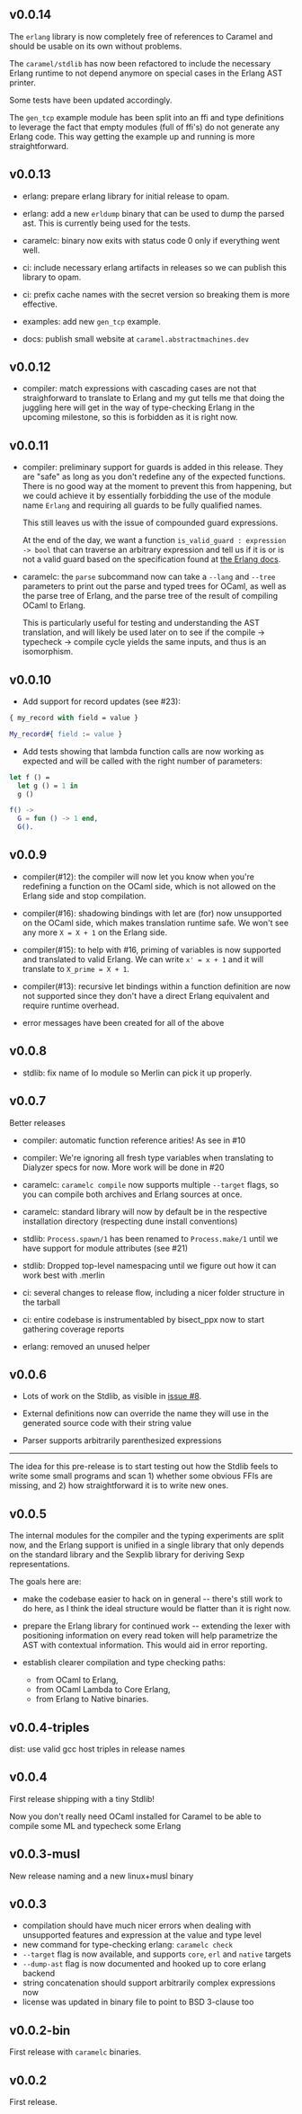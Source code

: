 ## v0.0.14

The `erlang` library is now completely free of references to Caramel and should
be usable on its own without problems.

The `caramel/stdlib` has now been refactored to include the necessary Erlang
runtime to not depend anymore on special cases in the Erlang AST printer.

Some tests have been updated accordingly.

The `gen_tcp` example module has been split into an ffi and type definitions to
leverage the fact that empty modules (full of ffi's) do not generate any Erlang
code. This way getting the example up and running is more straightforward.

## v0.0.13

* erlang: prepare erlang library for initial release to opam.

* erlang: add a new `erldump` binary that can be used to dump the parsed ast.
  This is currently being used for the tests.

* caramelc: binary now exits with status code 0 only if everything went well.

* ci: include necessary erlang artifacts in releases so we can publish this
  library to opam.

* ci: prefix cache names with the secret version so breaking them is more
  effective.

* examples: add new `gen_tcp` example.

* docs: publish small website at `caramel.abstractmachines.dev`

## v0.0.12

* compiler: match expressions with cascading cases are not that
  straighforward to translate to Erlang and my gut tells me that doing the
  juggling here will get in the way of type-checking Erlang in the
  upcoming milestone, so this is forbidden as it is right now.

## v0.0.11

* compiler: preliminary support for guards is added in this release.
  They are "safe" as long as you don't redefine any of the expected
  functions. There is no good way at the moment to prevent this from
  happening, but we could achieve it by essentially forbidding the use
  of the module name `Erlang` and requiring all guards to be fully
  qualified names.

  This still leaves us with the issue of compounded guard expressions.

  At the end of the day, we want a function `is_valid_guard : expression -> bool`
  that can traverse an arbitrary expression and tell us if it
  is or is not a valid guard based on the specification found at [the
  Erlang docs](https://erlang.org/doc/reference_manual/expressions.html#guard-expressions).

* caramelc: the `parse` subcommand now can take a `--lang` and `--tree`
  parameters to print out the parse and typed trees for OCaml, as well
  as the parse tree of Erlang, and the parse tree of the result of
  compiling OCaml to Erlang.

  This is particularly useful for testing and understanding the AST
  translation, and will likely be used later on to see if the compile ->
  typecheck -> compile cycle yields the same inputs, and thus is an
  isomorphism.

## v0.0.10

* Add support for record updates (see #23):

```ocaml
{ my_record with field = value }
```
```erlang
My_record#{ field := value }
```

* Add tests showing that lambda function calls are now working as expected and
will be called with the right number of parameters:

```ocaml
let f () =
  let g () = 1 in
  g ()
```
```erlang
f() ->
  G = fun () -> 1 end,
  G().
```

## v0.0.9

* compiler(#12): the compiler will now let you know when you're
  redefining a function on the OCaml side, which is not allowed on the
  Erlang side and stop compilation.

* compiler(#16): shadowing bindings with let are (for) now unsupported
  on the OCaml side, which makes translation runtime safe. We won't see
  any more `X = X + 1` on the Erlang side.

* compiler(#15): to help with #16, priming of variables is now supported
  and translated to valid Erlang. We can write `x' = x + 1` and it will
  translate to `X_prime = X + 1`.

* compiler(#13): recursive let bindings within a function definition are
  now not supported since they don't have a direct Erlang equivalent and
  require runtime overhead.

* error messages have been created for all of the above

## v0.0.8

* stdlib: fix name of Io module so Merlin can pick it up properly.

## v0.0.7

Better releases
* compiler: automatic function reference arities! As see in #10

* compiler: We're ignoring all fresh type variables when translating to Dialyzer
  specs for now. More work will be done in #20

* caramelc: `caramelc compile` now supports multiple `--target` flags,
  so you can compile both archives and Erlang sources at once.

* caramelc: standard library will now by default be in the respective
  installation directory (respecting dune install conventions)

* stdlib: `Process.spawn/1` has been renamed to `Process.make/1` until
  we have support for module attributes (see #21)

* stdlib: Dropped top-level namespacing until we figure out how it can
  work best with .merlin

* ci: several changes to release flow, including a nicer folder
  structure in the tarball

* ci: entire codebase is instrumentabled by bisect_ppx now to start
  gathering coverage reports

* erlang: removed an unused helper

## v0.0.6

* Lots of work on the Stdlib, as visible in
  [issue #8](https://github.com/AbstractMachinesLab/caramel/issues/8).

* External definitions now can override the name they will use in the
  generated source code with their string value

* Parser supports arbitrarily parenthesized expressions

---

The idea for this pre-release is to start testing out how the Stdlib
feels to write some small programs and scan 1) whether some obvious FFIs
are missing, and 2) how straightforward it is to write new ones.


## v0.0.5

The internal modules for the compiler and the typing experiments are
split now, and the Erlang support is unified in a single library that
only depends on the standard library and the Sexplib library for
deriving Sexp representations.

The goals here are:

* make the codebase easier to hack on in general -- there's still work
  to do here, as I think the ideal structure would be flatter than it is
  right now.

* prepare the Erlang library for continued work -- extending the lexer
  with positioning information on every read token will help parametrize
  the AST with contextual information. This would aid in error
  reporting.

* establish clearer compilation and type checking paths:
  * from OCaml to Erlang,
  * from OCaml Lambda to Core Erlang,
  * from Erlang to Native binaries.

## v0.0.4-triples

dist: use valid gcc host triples in release names

## v0.0.4

First release shipping with a tiny Stdlib!

Now you don't really need OCaml installed for Caramel to be able to compile
some ML and typecheck some Erlang

## v0.0.3-musl

New release naming and a new linux+musl binary

## v0.0.3

* compilation should have much nicer errors when dealing with unsupported
  features and expression at the value and type level
* new command for type-checking erlang: `caramelc check`
* `--target` flag is now available, and supports `core`, `erl` and `native`
  targets
* `--dump-ast` flag is now documented and hooked up to core erlang backend
* string concatenation should support arbitrarily complex expressions now
* license was updated in binary file to point to BSD 3-clause too

## v0.0.2-bin

First release with `caramelc` binaries.

## v0.0.2

First release.
